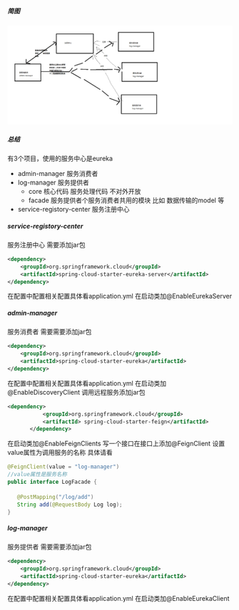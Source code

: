 ##### 简图
![](info.png)
##### 总结

有3个项目，使用的服务中心是eureka
- admin-manager 服务消费者
- log-manager 服务提供者
    - core 核心代码 服务处理代码 不对外开放
    - facade 
    服务提供者个服务消费者共用的模块
    比如 数据传输的model 等
- service-registory-center 服务注册中心
##### service-registory-center 
服务注册中心 需要添加jar包
```xml
<dependency>
    <groupId>org.springframework.cloud</groupId>
    <artifactId>spring-cloud-starter-eureka-server</artifactId>
</dependency>
```
在配置中配置相关配置具体看application.yml
在启动类加@EnableEurekaServer


##### admin-manager
服务消费者 需要需要添加jar包
 ```xml
 <dependency>
     <groupId>org.springframework.cloud</groupId>
     <artifactId>spring-cloud-starter-eureka</artifactId>
 </dependency>
 ```
 在配置中配置相关配置具体看application.yml
 在启动类加@EnableDiscoveryClient
 调用远程服务添加jar包
 ```xml
 <dependency>
            <groupId>org.springframework.cloud</groupId>
            <artifactId> spring-cloud-starter-feign</artifactId>
        </dependency>
```
 在启动类加@EnableFeignClients
 写一个接口在接口上添加@FeignClient 设置value属性为调用服务的名称
 具体请看
 ```java
@FeignClient(value = "log-manager")
//value属性是服务名称
public interface LogFacade {

    @PostMapping("/log/add")
    String add(@RequestBody Log log);
}
```
##### log-manager
服务提供者 需要需要添加jar包
 ```xml
 <dependency>
     <groupId>org.springframework.cloud</groupId>
     <artifactId>spring-cloud-starter-eureka</artifactId>
 </dependency>
 ```
 在配置中配置相关配置具体看application.yml
 在启动类加@EnableEurekaClient